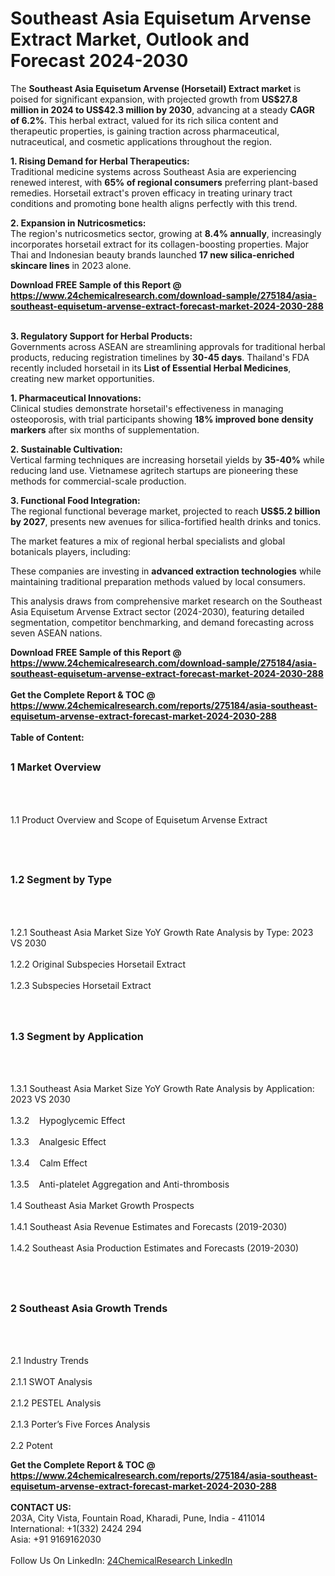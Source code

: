 <h1>Southeast Asia Equisetum Arvense Extract Market, Outlook and Forecast 2024-2030</h1><p>The <strong>Southeast Asia Equisetum Arvense (Horsetail) Extract market</strong> is poised for significant expansion, with projected growth from <strong>US$27.8 million in 2024 to US$42.3 million by 2030</strong>, advancing at a steady <strong>CAGR of 6.2%</strong>. This herbal extract, valued for its rich silica content and therapeutic properties, is gaining traction across pharmaceutical, nutraceutical, and cosmetic applications throughout the region.</p><p><strong>1. Rising Demand for Herbal Therapeutics:</strong><br>
Traditional medicine systems across Southeast Asia are experiencing renewed interest, with <strong>65% of regional consumers</strong> preferring plant-based remedies. Horsetail extract's proven efficacy in treating urinary tract conditions and promoting bone health aligns perfectly with this trend.</p><p><strong>2. Expansion in Nutricosmetics:</strong><br>
The region's nutricosmetics sector, growing at <strong>8.4% annually</strong>, increasingly incorporates horsetail extract for its collagen-boosting properties. Major Thai and Indonesian beauty brands launched <strong>17 new silica-enriched skincare lines</strong> in 2023 alone.</p><div><b>Download FREE Sample of this Report @ 
            <a href="https://www.24chemicalresearch.com/download-sample/275184/asia-southeast-equisetum-arvense-extract-forecast-market-2024-2030-288">
            https://www.24chemicalresearch.com/download-sample/275184/asia-southeast-equisetum-arvense-extract-forecast-market-2024-2030-288</a></b></div><br><p><strong>3. Regulatory Support for Herbal Products:</strong><br>
Governments across ASEAN are streamlining approvals for traditional herbal products, reducing registration timelines by <strong>30-45 days</strong>. Thailand's FDA recently included horsetail in its <strong>List of Essential Herbal Medicines</strong>, creating new market opportunities.</p><p><strong>1. Pharmaceutical Innovations:</strong><br>
Clinical studies demonstrate horsetail's effectiveness in managing osteoporosis, with trial participants showing <strong>18% improved bone density markers</strong> after six months of supplementation.</p><p><strong>2. Sustainable Cultivation:</strong><br>
Vertical farming techniques are increasing horsetail yields by <strong>35-40%</strong> while reducing land use. Vietnamese agritech startups are pioneering these methods for commercial-scale production.</p><p><strong>3. Functional Food Integration:</strong><br>
The regional functional beverage market, projected to reach <strong>US$5.2 billion by 2027</strong>, presents new avenues for silica-fortified health drinks and tonics.</p><p>The market features a mix of regional herbal specialists and global botanicals players, including:</p><p>These companies are investing in <strong>advanced extraction technologies</strong> while maintaining traditional preparation methods valued by local consumers.</p><p>This analysis draws from comprehensive market research on the Southeast Asia Equisetum Arvense Extract sector (2024-2030), featuring detailed segmentation, competitor benchmarking, and demand forecasting across seven ASEAN nations.</p><div><b>Download FREE Sample of this Report @ 
            <a href="https://www.24chemicalresearch.com/download-sample/275184/asia-southeast-equisetum-arvense-extract-forecast-market-2024-2030-288">
            https://www.24chemicalresearch.com/download-sample/275184/asia-southeast-equisetum-arvense-extract-forecast-market-2024-2030-288</a></b></div><br><div><b>Get the Complete Report & TOC @ 
            <a href="https://www.24chemicalresearch.com/reports/275184/asia-southeast-equisetum-arvense-extract-forecast-market-2024-2030-288">
            https://www.24chemicalresearch.com/reports/275184/asia-southeast-equisetum-arvense-extract-forecast-market-2024-2030-288</a></b></div><br>
            <b>Table of Content:</b><p><h2><span style="font-size:16px"><strong>1 Market Overview&nbsp;&nbsp; &nbsp;</strong></span></h2><br />
<br />
<p>1.1 Product Overview and Scope of Equisetum Arvense Extract&nbsp;</p><br />
<br />
<h2><strong><span style="font-size:16px">1.2 Segment by Type&nbsp;&nbsp; &nbsp;</span></strong></h2><br />
<br />
<p>1.2.1 Southeast Asia Market Size YoY Growth Rate Analysis by Type: 2023 VS 2030&nbsp;&nbsp; &nbsp;<br /><br />
1.2.2 Original Subspecies Horsetail Extract&nbsp;&nbsp; &nbsp;<br /><br />
1.2.3 Subspecies Horsetail Extract<br /><br />
<br />
<h2><span style="font-size:16px"><strong>1.3 Segment by Application&nbsp;&nbsp;</strong></span></h2><br />
<br />
<p>1.3.1 Southeast Asia Market Size YoY Growth Rate Analysis by Application: 2023 VS 2030&nbsp;&nbsp; &nbsp;<br /><br />
1.3.2&nbsp;&nbsp; &nbsp;Hypoglycemic Effect<br /><br />
1.3.3&nbsp;&nbsp; &nbsp;Analgesic Effect<br /><br />
1.3.4&nbsp;&nbsp; &nbsp;Calm Effect<br /><br />
1.3.5&nbsp;&nbsp; &nbsp;Anti-platelet Aggregation and Anti-thrombosis<br /><br />
1.4 Southeast Asia Market Growth Prospects&nbsp;&nbsp; &nbsp;<br /><br />
1.4.1 Southeast Asia Revenue Estimates and Forecasts (2019-2030)&nbsp;&nbsp; &nbsp;<br /><br />
1.4.2 Southeast Asia Production Estimates and Forecasts (2019-2030)&nbsp;&nbsp;</p><br />
<br />
<h2><span style="font-size:16px"><strong>2 Southeast Asia Growth Trends&nbsp;&nbsp; &nbsp;</strong></span></h2><br />
<br />
<p>2.1 Industry Trends&nbsp;&nbsp; &nbsp;<br /><br />
2.1.1 SWOT Analysis&nbsp;&nbsp; &nbsp;<br /><br />
2.1.2 PESTEL Analysis&nbsp;&nbsp; &nbsp;<br /><br />
2.1.3 Porter&rsquo;s Five Forces Analysis&nbsp;&nbsp; &nbsp;<br /><br />
2.2 Potent</p><div><b>Get the Complete Report & TOC @ 
            <a href="https://www.24chemicalresearch.com/reports/275184/asia-southeast-equisetum-arvense-extract-forecast-market-2024-2030-288">
            https://www.24chemicalresearch.com/reports/275184/asia-southeast-equisetum-arvense-extract-forecast-market-2024-2030-288</a></b></div><br><b>CONTACT US:</b><br>
            203A, City Vista, Fountain Road, Kharadi, Pune, India - 411014<br>
            International: +1(332) 2424 294<br>
            Asia: +91 9169162030 <br><br>
            Follow Us On LinkedIn: <a href="https://www.linkedin.com/company/24chemicalresearch/">24ChemicalResearch LinkedIn</a>